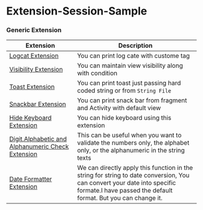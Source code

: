 # Extension-Session-Sample


### Generic Extension


| Extension                                                                                                             | Description                                                                                                                                                                               |
|-----------------------------------------------------------------------------------------------------------------------|-------------------------------------------------------------------------------------------------------------------------------------------------------------------------------------------|
| <a href="/app/utils/log_extension.pdf" target="_blank">Logcat Extension</a>                                           | You can print log cate with custome tag                                                                                                                                                   |
| <a href="/app/utils/visibility_extension.pdf" target="_blank">Visibility Extension</a>                                | You can maintain view visibility along with condition                                                                                                                                     |
| <a href="/app/utils/toast_extension.jpg" target="_blank">Toast Extension</a>                                          | You can print toast just passing hard coded string or from `String File`                                                                                                                  |
| <a href="/app/utils/snackbar_extension.pdf" target="_blank">Snackbar Extension</a>                                    | You can print snack bar from fragment and Activity with default view                                                                                                                      |
| <a href="/app/utils/hide_keyboard_extension.pdf" target="_blank">Hide Keyboard Extension</a>                          | You can hide keyboard using this extension                                                                                                                                                |
| <a href="/app/utils/alphanumeric_extension.pdf" target="_blank">Digit,Alphabetic and Alphanumeric Check Extension</a> | This can be useful when you want to validate the numbers only, the alphabet only, or the alphanumeric in the string texts                                                                 |
| <a href="/app/utils/date_formatter_extension.pdf" target="_blank">Date Formatter Extension</a>                        | We can directly apply this function in the string for string to date conversion, You can convert your date into specific formate.I have passed the default format. But you can change it. |



